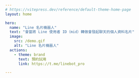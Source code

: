 ```yaml
---
# https://vitepress.dev/reference/default-theme-home-page
layout: home

hero:
  name: "Line 名片機器人"
  text: "會當將 Line 使用者 ID（mid）轉做會發起聊天的個人資料名片"
  image:
    src: /demo.gif
    alt: "Line 名片機器人"
  actions:
    - theme: brand
      text: 預約試用
      link: https://t.me/linebot_pro

---
```

